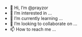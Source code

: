 - 👋 Hi, I’m @prayzor
- 👀 I’m interested in ...
- 🌱 I’m currently learning ...
- 💞️ I’m looking to collaborate on ...
- 📫 How to reach me ...

<!---
prayzor/prayzor is a ✨ special ✨ repository because its `README.md` (this file) appears on your GitHub profile.
You can click the Preview link to take a look at your changes.
--->
